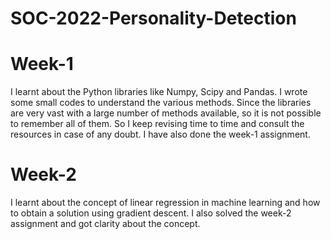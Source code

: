# SOC-2022-Personality-Detection
# Week-1

I learnt about the Python libraries like Numpy, Scipy and Pandas. I wrote some small codes to understand the various methods. Since the libraries are very vast with a large number of methods available, so it is not possible to remember all of them. So I keep revising time to time and consult the resources in case of any doubt. I have also done the week-1 assignment.
# Week-2

I learnt about the concept of linear regression in machine learning and how to obtain a solution using gradient descent. I also solved the week-2 assignment and got clarity about the concept.
